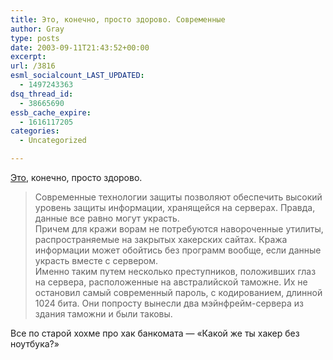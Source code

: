 ```yaml
---
title: Это, конечно, просто здорово. Современные
author: Gray
type: posts
date: 2003-09-11T21:43:52+00:00
excerpt:
url: /3816
esml_socialcount_LAST_UPDATED:
  - 1497243363
dsq_thread_id:
  - 38665690
essb_cache_expire:
  - 1616117205
categories:
  - Uncategorized

---
```








<a href="http://news.proext.com/sec/12271.html" target="_blank">Это</a>, конечно, просто здорово.

> Современные технологии защиты позволяют обеспечить высокий уровень защиты информации, хранящейся на серверах. Правда, данные все равно могут украсть.  
> Причем для кражи ворам не потребуются навороченные утилиты, распространяемые на закрытых хакерских сайтах. Кража информации может обойтись без программ вообще, если данные украсть вместе с сервером.  
> Именно таким путем несколько преступников, положивших глаз на сервера, расположенные на австралийской таможне. Их не остановил самый современный пароль, с кодированием, длинной 1024 бита. Они попросту вынесли два мэйнфрейм-сервера из здания таможни и были таковы.

Все по старой хохме про хак банкомата &#8212; &#171;Какой же ты хакер без ноутбука?&#187;